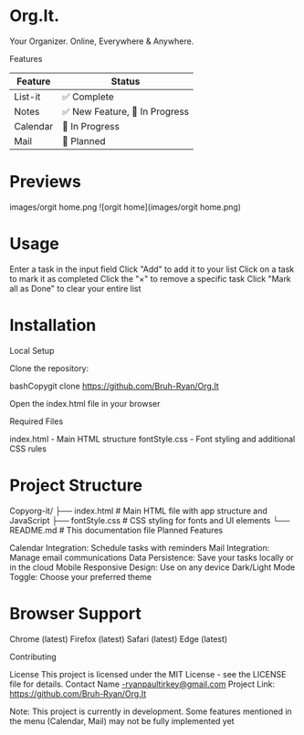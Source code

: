 <h1 class="logo-text">Org.It.</h1>
<span class="tagline">Your Organizer. Online, Everywhere & Anywhere.</span>


Features

| Feature | Status |
|---------|--------|
| List-it | ✅ Complete |
| Notes   | ✅ New Feature, 🚧 In Progress |
| Calendar | 🚧 In Progress |
| Mail | 📅 Planned |

<h1>Previews</h1>
images/orgit home.png
![orgit home](images/orgit home.png)

<h1>Usage</h1>

Enter a task in the input field
Click "Add" to add it to your list
Click on a task to mark it as completed
Click the "×" to remove a specific task
Click "Mark all as Done" to clear your entire list

<h1>Installation</h1>
Local Setup

Clone the repository:

bashCopygit clone https://github.com/Bruh-Ryan/Org.It

Open the index.html file in your browser

Required Files

index.html - Main HTML structure
fontStyle.css - Font styling and additional CSS rules

<h1>Project Structure</h1>
Copyorg-it/
├── index.html          # Main HTML file with app structure and JavaScript
├── fontStyle.css       # CSS styling for fonts and UI elements
└── README.md           # This documentation file
Planned Features

Calendar Integration: Schedule tasks with reminders
Mail Integration: Manage email communications
Data Persistence: Save your tasks locally or in the cloud
Mobile Responsive Design: Use on any device
Dark/Light Mode Toggle: Choose your preferred theme

<h1>Browser Support</h1>

Chrome (latest)
Firefox (latest)
Safari (latest)
Edge (latest)

Contributing

License
This project is licensed under the MIT License - see the LICENSE file for details.
Contact
Name -ryanpaultirkey@gmail.com
Project Link: https://github.com/Bruh-Ryan/Org.It

Note: This project is currently in development. Some features mentioned in the menu (Calendar, Mail) may not be fully implemented yet
